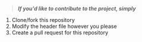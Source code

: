 > ***If you'd like to contribute to the project, simply***

1. Clone/fork this repository
2. Modify the header file however you please
3. Create a pull request for this repository
